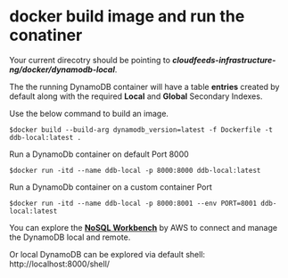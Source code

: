 # docker build image and run the conatiner
Your current direcotry should be pointing to ***cloudfeeds-infrastructure-ng/docker/dynamodb-local***. 

The the running DynamoDB container will have a table **entries** created by default along with the required **Local** and **Global** Secondary Indexes.

Use the below command to build an image.
```
$docker build --build-arg dynamodb_version=latest -f Dockerfile -t ddb-local:latest .
```
Run a DynamoDb container on default Port 8000
```
$docker run -itd --name ddb-local -p 8000:8000 ddb-local:latest
```
Run a DynamoDb container on a custom container Port

```
$docker run -itd --name ddb-local -p 8000:8001 --env PORT=8001 ddb-local:latest
```
You can explore the **[NoSQL Workbench](https://docs.aws.amazon.com/amazondynamodb/latest/developerguide/workbench.html)** by AWS to connect and manage the DynamoDB local and remote.

Or local DynamoDB can be explored via default shell: http://localhost:8000/shell/
